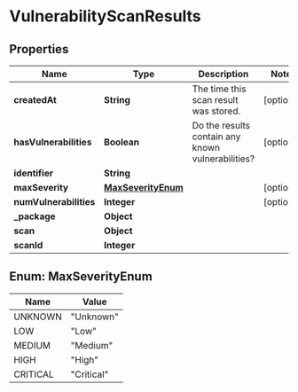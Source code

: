 
# VulnerabilityScanResults

## Properties
Name | Type | Description | Notes
------------ | ------------- | ------------- | -------------
**createdAt** | **String** | The time this scan result was stored. |  [optional]
**hasVulnerabilities** | **Boolean** | Do the results contain any known vulnerabilities? |  [optional]
**identifier** | **String** |  | 
**maxSeverity** | [**MaxSeverityEnum**](#MaxSeverityEnum) |  |  [optional]
**numVulnerabilities** | **Integer** |  |  [optional]
**_package** | **Object** |  | 
**scan** | **Object** |  | 
**scanId** | **Integer** |  | 


<a name="MaxSeverityEnum"></a>
## Enum: MaxSeverityEnum
Name | Value
---- | -----
UNKNOWN | &quot;Unknown&quot;
LOW | &quot;Low&quot;
MEDIUM | &quot;Medium&quot;
HIGH | &quot;High&quot;
CRITICAL | &quot;Critical&quot;



